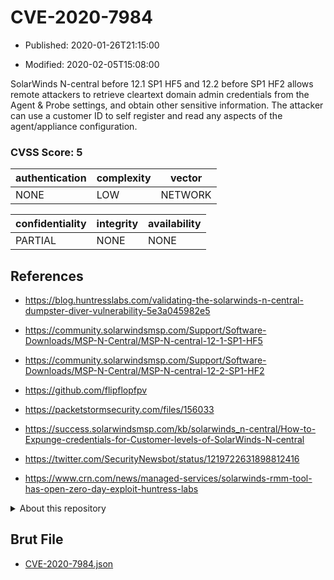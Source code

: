 # CVE-2020-7984

- Published: 2020-01-26T21:15:00

- Modified: 2020-02-05T15:08:00

SolarWinds N-central before 12.1 SP1 HF5 and 12.2 before SP1 HF2 allows remote attackers to retrieve cleartext domain admin credentials from the Agent & Probe settings, and obtain other sensitive information. The attacker can use a customer ID to self register and read any aspects of the agent/appliance configuration.

### CVSS Score: **5**

| authentication | complexity | vector |
| --- | --- | --- |
| NONE | LOW | NETWORK |

| confidentiality | integrity | availability |
| --- | --- | --- |
| PARTIAL | NONE | NONE |

## References

* https://blog.huntresslabs.com/validating-the-solarwinds-n-central-dumpster-diver-vulnerability-5e3a045982e5

* https://community.solarwindsmsp.com/Support/Software-Downloads/MSP-N-Central/MSP-N-central-12-1-SP1-HF5

* https://community.solarwindsmsp.com/Support/Software-Downloads/MSP-N-Central/MSP-N-central-12-2-SP1-HF2

* https://github.com/flipflopfpv

* https://packetstormsecurity.com/files/156033

* https://success.solarwindsmsp.com/kb/solarwinds_n-central/How-to-Expunge-credentials-for-Customer-levels-of-SolarWinds-N-central

* https://twitter.com/SecurityNewsbot/status/1219722631898812416

* https://www.crn.com/news/managed-services/solarwinds-rmm-tool-has-open-zero-day-exploit-huntress-labs

<details>
<summary>About this repository</summary> 

  This repository is part of the project [Live Hack CVE](https://github.com/Live-Hack-CVE). Main website can be found [www.live-hack.org](https://www.live-hack.org) 
  
  Made by [Sn0wAlice](https://github.com/Sn0wAlice) for the people that care about security and need to have a feed of the latest CVEs. Hope you enjoy it, don't forget to star the repo and follow me on [Twitter](https://twitter.com/Sn0wAlice) and [Github](https://github.com/Sn0wAlice). And that is my [personnal website](https://www.alice-snow.me/)

  - [Home Page](https://github.com/Live-Hack-CVE)
  - [Framework](https://github.com/Live-Hack-CVE/cve-framework)
  - [CVE database](https://github.com/Live-Hack-CVE/full_database)
  - [Changelog](https://github.com/Live-Hack-CVE/Changelog)
</details>

## Brut File

* [CVE-2020-7984.json](https://raw.githubusercontent.com/Live-Hack-CVE/full_database/main/cves/2020/CVE-2020-7984.json)

